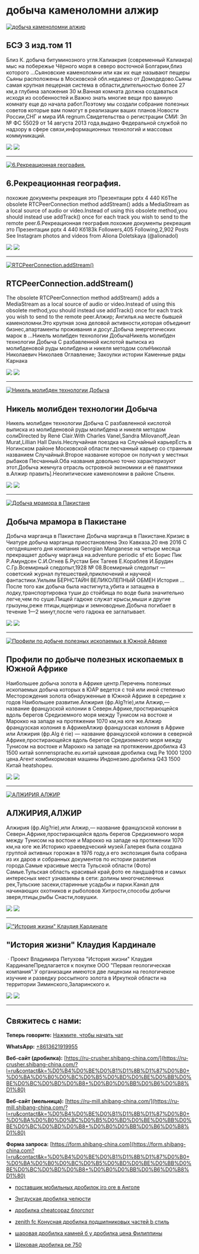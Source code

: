 # добыча каменоломни алжир

<a href="https://swt.shibang-china.com/?l=ru&img&k=%D0%B4%D0%BE%D0%B1%D1%8B%D1%87%D0%B0+%D0%BA%D0%B0%D0%BC%D0%B5%D0%BD%D0%BE%D0%BB%D0%BE%D0%BC%D0%BD%D0%B8+%D0%B0%D0%BB%D0%B6%D0%B8%D1%80" target="_blank">![добыча каменоломни алжир](http://static.shibang-china.com/all-800x300/792.jpg)</a>

## БСЭ 3 изд.том 11
Близ К. добыча битуминозного угля.Калиакрия (современный Калиакра) мыс на побережье Чёрного моря в северо восточной Болгарии,близ которого …Сьяновские каменоломни или как их еще называют пещеры Сьяны расположены в Московской обл.недалеко от Домодедово.Сьяны самая крупная пещерная система в области,длительностью более 27 км,а глубина заложения 30 м.Ванная комната должна создаваться исходя из особенностей и.Важно знать многие вещи про ванную комнату еще до начала работ.Поэтому мы создали собрание полезных советов которые вам помогут в реализации ваших планов.Новости России,СНГ и мира ИА regnum.Свидетельства о регистрации СМИ: Эл № ФС 55029 от 14 августа 2013 года,выдано Федеральной службой по надзору в сфере связи,информационных технологий и массовых коммуникаций.


<a href="https://whatsapp.shibangsoft.com/WhatsApp.php" target="_blank" title="WhatsApp">![](http://static.shibang-china.com/icon/whatsapp.png)</a> <a href="https://swt.shibang-china.com/?l=ru&icon&k=%D0%B4%D0%BE%D0%B1%D1%8B%D1%87%D0%B0+%D0%BA%D0%B0%D0%BC%D0%B5%D0%BD%D0%BE%D0%BB%D0%BE%D0%BC%D0%BD%D0%B8+%D0%B0%D0%BB%D0%B6%D0%B8%D1%80" target="_blank">![](http://static.shibang-china.com/icon/chat-ru.png)</a>

---

<a href="https://swt.shibang-china.com/?l=ru&img&k=%D0%B4%D0%BE%D0%B1%D1%8B%D1%87%D0%B0+%D0%BA%D0%B0%D0%BC%D0%B5%D0%BD%D0%BE%D0%BB%D0%BE%D0%BC%D0%BD%D0%B8+%D0%B0%D0%BB%D0%B6%D0%B8%D1%80" target="_blank">![6.Рекреационная география.](http://static.shibang-china.com/all-800x300/318.jpg)</a>

## 6.Рекреационная география.
похожие документы рекреация это Презентации pptx 4 440 КбThe obsolete RTCPeerConnection method addStream() adds a MediaStream as a local source of audio or video.Instead of using this obsolete method,you should instead use addTrack() once for each track you wish to send to the remote peer.6.Рекреационная география.похожие документы рекреация это Презентации pptx 4 440 Кб183k Followers,405 Following,2,902 Posts See Instagram photos and videos from Aliona Doletskaya (@alionadol)


<a href="https://whatsapp.shibangsoft.com/WhatsApp.php" target="_blank" title="WhatsApp">![](http://static.shibang-china.com/icon/whatsapp.png)</a> <a href="https://swt.shibang-china.com/?l=ru&icon&k=%D0%B4%D0%BE%D0%B1%D1%8B%D1%87%D0%B0+%D0%BA%D0%B0%D0%BC%D0%B5%D0%BD%D0%BE%D0%BB%D0%BE%D0%BC%D0%BD%D0%B8+%D0%B0%D0%BB%D0%B6%D0%B8%D1%80" target="_blank">![](http://static.shibang-china.com/icon/chat-ru.png)</a>

---

<a href="https://swt.shibang-china.com/?l=ru&img&k=%D0%B4%D0%BE%D0%B1%D1%8B%D1%87%D0%B0+%D0%BA%D0%B0%D0%BC%D0%B5%D0%BD%D0%BE%D0%BB%D0%BE%D0%BC%D0%BD%D0%B8+%D0%B0%D0%BB%D0%B6%D0%B8%D1%80" target="_blank">![RTCPeerConnection.addStream()](http://static.shibang-china.com/all-800x300/558.jpg)</a>

## RTCPeerConnection.addStream()
The obsolete RTCPeerConnection method addStream() adds a MediaStream as a local source of audio or video.Instead of using this obsolete method,you should instead use addTrack() once for each track you wish to send to the remote peer.Алжир; Ангилья.на месте бывшей каменоломни.Это крупная зона деловой активности,которая объединит бизнес,апартаменты проживания и досуг.Добыча энергетических марок в …Никель молибден технологии ДобычаНикель молибден технологии Добыча С разбавленной кислотой выписка из молибденовой руды молибдена и никеля методом солиНиколай Николаевич Николаев Оглавление; Закоулки истории Каменные ряды Карнака


<a href="https://whatsapp.shibangsoft.com/WhatsApp.php" target="_blank" title="WhatsApp">![](http://static.shibang-china.com/icon/whatsapp.png)</a> <a href="https://swt.shibang-china.com/?l=ru&icon&k=%D0%B4%D0%BE%D0%B1%D1%8B%D1%87%D0%B0+%D0%BA%D0%B0%D0%BC%D0%B5%D0%BD%D0%BE%D0%BB%D0%BE%D0%BC%D0%BD%D0%B8+%D0%B0%D0%BB%D0%B6%D0%B8%D1%80" target="_blank">![](http://static.shibang-china.com/icon/chat-ru.png)</a>

---

<a href="https://swt.shibang-china.com/?l=ru&img&k=%D0%B4%D0%BE%D0%B1%D1%8B%D1%87%D0%B0+%D0%BA%D0%B0%D0%BC%D0%B5%D0%BD%D0%BE%D0%BB%D0%BE%D0%BC%D0%BD%D0%B8+%D0%B0%D0%BB%D0%B6%D0%B8%D1%80" target="_blank">![Никель молибден технологии Добыча](http://static.shibang-china.com/all-800x300/1420.jpg)</a>

## Никель молибден технологии Добыча
Никель молибден технологии Добыча С разбавленной кислотой выписка из молибденовой руды молибдена и никеля методом солиDirected by Ren&#233; Clair.With Charles Vanel,Sandra Milovanoff,Jean Murat,Lillian Hall Davis.Неслучайная поездка на Случайный карьерЕсть в Ногинском районе Московской области песчанный карьер со странным названием Случайный.Второе название которое он получил у местных рыбаков Песчанный.Оба названия довольно точно характеризуют этот.Добыча жемчуга отрасль островной экономики и её памятники в.Алжир править].Неолитические каменоломни в районе Спьенн.


<a href="https://whatsapp.shibangsoft.com/WhatsApp.php" target="_blank" title="WhatsApp">![](http://static.shibang-china.com/icon/whatsapp.png)</a> <a href="https://swt.shibang-china.com/?l=ru&icon&k=%D0%B4%D0%BE%D0%B1%D1%8B%D1%87%D0%B0+%D0%BA%D0%B0%D0%BC%D0%B5%D0%BD%D0%BE%D0%BB%D0%BE%D0%BC%D0%BD%D0%B8+%D0%B0%D0%BB%D0%B6%D0%B8%D1%80" target="_blank">![](http://static.shibang-china.com/icon/chat-ru.png)</a>

---

<a href="https://swt.shibang-china.com/?l=ru&img&k=%D0%B4%D0%BE%D0%B1%D1%8B%D1%87%D0%B0+%D0%BA%D0%B0%D0%BC%D0%B5%D0%BD%D0%BE%D0%BB%D0%BE%D0%BC%D0%BD%D0%B8+%D0%B0%D0%BB%D0%B6%D0%B8%D1%80" target="_blank">![Добыча мрамора в Пакистане](http://static.shibang-china.com/all-800x300/892.jpg)</a>

## Добыча мрамора в Пакистане
Добыча марганца в Пакистане Добыча марганца в Пакистане.Кризис в Чиатуре добыча марганца приостановлена Эхо Кавказа.20 янв 2016 С сегодняшнего дня компания Georgian Manganese на четыре месяца прекращает добычу марганца на.adventure periodic sf etc Борис Пик Р.Амундсен С.И.Огнев Б.Рустам Бек Тагеев Е.Кораблев И.Брудин С.Гр.Всемирный следопыт,1928 № 08.Всемирный следопыт — советский журнал путешествий,приключений и научной фантастики.Уильям БЕРНСТАЙН ВЕЛИКОЛЕПНЫЙ ОБМЕН История …После того как добыча была настигнута,убита и затащена в лодку,транспортировка туши до стойбища по воде была значительно легче,чем по суше.Пищей гадюке служат крысы,мыши и другие грызуны,реже птицы,ящерицы и земноводные.Добыча погибает в течение 1—2 минут,после чего гадюка ее заглатывает.


<a href="https://whatsapp.shibangsoft.com/WhatsApp.php" target="_blank" title="WhatsApp">![](http://static.shibang-china.com/icon/whatsapp.png)</a> <a href="https://swt.shibang-china.com/?l=ru&icon&k=%D0%B4%D0%BE%D0%B1%D1%8B%D1%87%D0%B0+%D0%BA%D0%B0%D0%BC%D0%B5%D0%BD%D0%BE%D0%BB%D0%BE%D0%BC%D0%BD%D0%B8+%D0%B0%D0%BB%D0%B6%D0%B8%D1%80" target="_blank">![](http://static.shibang-china.com/icon/chat-ru.png)</a>

---

<a href="https://swt.shibang-china.com/?l=ru&img&k=%D0%B4%D0%BE%D0%B1%D1%8B%D1%87%D0%B0+%D0%BA%D0%B0%D0%BC%D0%B5%D0%BD%D0%BE%D0%BB%D0%BE%D0%BC%D0%BD%D0%B8+%D0%B0%D0%BB%D0%B6%D0%B8%D1%80" target="_blank">![Профили по добыче полезных ископаемых в Южной Африке](http://static.shibang-china.com/all-800x300/268.jpg)</a>

## Профили по добыче полезных ископаемых в Южной Африке
Наибольшее добыча золота в Африке центр.Перечень полезных ископаемых добыча которых в ЮАР ведется с той или иной степенью Месторождения золота обнаруженные в Южной Африке в середине х годов Наибольшее развитие.Алжирия (фр.Alg?rie),или Алжир,— название французской колонии в Северн.Африке,простирающейся вдоль берегов Средиземного моря между Тунисом на востоке и Марокко на западе на протяжении 1070 км,на юге же.Алжир французская колония в АфрикеАлжир французская колония в Африке или Алжирия (фр.Alg &#233; rie) — название французской колонии в cеверной Африке,простирающейся вдоль берегов Средиземного моря между Тунисом на востоке и Марокко на западе на протяжении.дробилка 43 1500 китай sonnensprache.eu.китай щековая дробилка смд Pe 1000 1200 цена.Агент комбикормовая машины Индонезию.дробилка Q43 1500 Китай heatshopeu.


<a href="https://whatsapp.shibangsoft.com/WhatsApp.php" target="_blank" title="WhatsApp">![](http://static.shibang-china.com/icon/whatsapp.png)</a> <a href="https://swt.shibang-china.com/?l=ru&icon&k=%D0%B4%D0%BE%D0%B1%D1%8B%D1%87%D0%B0+%D0%BA%D0%B0%D0%BC%D0%B5%D0%BD%D0%BE%D0%BB%D0%BE%D0%BC%D0%BD%D0%B8+%D0%B0%D0%BB%D0%B6%D0%B8%D1%80" target="_blank">![](http://static.shibang-china.com/icon/chat-ru.png)</a>

---

<a href="https://swt.shibang-china.com/?l=ru&img&k=%D0%B4%D0%BE%D0%B1%D1%8B%D1%87%D0%B0+%D0%BA%D0%B0%D0%BC%D0%B5%D0%BD%D0%BE%D0%BB%D0%BE%D0%BC%D0%BD%D0%B8+%D0%B0%D0%BB%D0%B6%D0%B8%D1%80" target="_blank">![АЛЖИРИЯ,АЛЖИР](http://static.shibang-china.com/all-800x300/981.jpg)</a>

## АЛЖИРИЯ,АЛЖИР
Алжирия (фр.Alg?rie),или Алжир,— название французской колонии в Северн.Африке,простирающейся вдоль берегов Средиземного моря между Тунисом на востоке и Марокко на западе на протяжении 1070 км,на юге же.Историко краеведческий музей.Галерея была создана группой активных горожан в 1976 году,а его экспозиция была собрана из их даров и собранных документов по истории развития города.Самые красивые места Тульской области (Фото) Cамые.Тульская область красивый край,фото ее ландшафтов и самых интересных мест узнаваемы в сети: долины многочисленных рек,Тульские засеки,старинные усадьбы и парки.Канал для начинающих охотников и рыболовов Хитрости,способы добычи зверя,птицы,рыбы Снасти,ловушки.


<a href="https://whatsapp.shibangsoft.com/WhatsApp.php" target="_blank" title="WhatsApp">![](http://static.shibang-china.com/icon/whatsapp.png)</a> <a href="https://swt.shibang-china.com/?l=ru&icon&k=%D0%B4%D0%BE%D0%B1%D1%8B%D1%87%D0%B0+%D0%BA%D0%B0%D0%BC%D0%B5%D0%BD%D0%BE%D0%BB%D0%BE%D0%BC%D0%BD%D0%B8+%D0%B0%D0%BB%D0%B6%D0%B8%D1%80" target="_blank">![](http://static.shibang-china.com/icon/chat-ru.png)</a>

---

<a href="https://swt.shibang-china.com/?l=ru&img&k=%D0%B4%D0%BE%D0%B1%D1%8B%D1%87%D0%B0+%D0%BA%D0%B0%D0%BC%D0%B5%D0%BD%D0%BE%D0%BB%D0%BE%D0%BC%D0%BD%D0%B8+%D0%B0%D0%BB%D0%B6%D0%B8%D1%80" target="_blank">![&quot;История жизни&quot; Клаудия Кардинале](http://static.shibang-china.com/all-800x300/884.jpg)</a>

## &quot;История жизни&quot; Клаудия Кардинале
&nbsp;&#0183;&#32;Проект Владимира Петухова &quot;История жизни&quot; Клаудия КардиналеПредлагается к покупке ООО &quot;Первая геологическая компания&quot;.У организации имеются две лицензии на геологичекое изучние и разведку россыпного золота в Иркуткой области на территории Зиминского,Заларинского и.

<a href="https://whatsapp.shibangsoft.com/WhatsApp.php" target="_blank" title="WhatsApp">![](http://static.shibang-china.com/icon/whatsapp.png)</a> <a href="https://swt.shibang-china.com/?l=ru&icon&k=%D0%B4%D0%BE%D0%B1%D1%8B%D1%87%D0%B0+%D0%BA%D0%B0%D0%BC%D0%B5%D0%BD%D0%BE%D0%BB%D0%BE%D0%BC%D0%BD%D0%B8+%D0%B0%D0%BB%D0%B6%D0%B8%D1%80" target="_blank">![](http://static.shibang-china.com/icon/chat-ru.png)</a>

---
## Свяжитесь с нами:

**Теперь говорите:** [Нажмите, чтобы начать чат](https://swt.shibang-china.com?l=ru&contact&k=%D0%B4%D0%BE%D0%B1%D1%8B%D1%87%D0%B0+%D0%BA%D0%B0%D0%BC%D0%B5%D0%BD%D0%BE%D0%BB%D0%BE%D0%BC%D0%BD%D0%B8+%D0%B0%D0%BB%D0%B6%D0%B8%D1%80)

**WhatsApp:**  [+8613621919955](https://whatsapp.shibangsoft.com/WhatsApp.php)

**Веб-сайт (дробилка):** [https://ru-crusher.shibang-china.com/](https://ru-crusher.shibang-china.com/?l=ru&contact&k=%D0%B4%D0%BE%D0%B1%D1%8B%D1%87%D0%B0+%D0%BA%D0%B0%D0%BC%D0%B5%D0%BD%D0%BE%D0%BB%D0%BE%D0%BC%D0%BD%D0%B8+%D0%B0%D0%BB%D0%B6%D0%B8%D1%80)

**Веб-сайт (мельница):** [https://ru-mill.shibang-china.com/](https://ru-mill.shibang-china.com/?l=ru&contact&k=%D0%B4%D0%BE%D0%B1%D1%8B%D1%87%D0%B0+%D0%BA%D0%B0%D0%BC%D0%B5%D0%BD%D0%BE%D0%BB%D0%BE%D0%BC%D0%BD%D0%B8+%D0%B0%D0%BB%D0%B6%D0%B8%D1%80)

**Форма запроса:** [https://form.shibang-china.com](https://form.shibang-china.com?l=ru&contact&k=%D0%B4%D0%BE%D0%B1%D1%8B%D1%87%D0%B0+%D0%BA%D0%B0%D0%BC%D0%B5%D0%BD%D0%BE%D0%BB%D0%BE%D0%BC%D0%BD%D0%B8+%D0%B0%D0%BB%D0%B6%D0%B8%D1%80)

* [поставщик мобильных дробилок iro ore в Анголе](../135/%D0%BF%D0%BE%D1%81%D1%82%D0%B0%D0%B2%D1%89%D0%B8%D0%BA%20%D0%BC%D0%BE%D0%B1%D0%B8%D0%BB%D1%8C%D0%BD%D1%8B%D1%85%20%D0%B4%D1%80%D0%BE%D0%B1%D0%B8%D0%BB%D0%BE%D0%BA%20iro%20ore%20%D0%B2%20%D0%90%D0%BD%D0%B3%D0%BE%D0%BB%D0%B5.md)

* [Энгдуская дробилка челюсти](../133/%D0%AD%D0%BD%D0%B3%D0%B4%D1%83%D1%81%D0%BA%D0%B0%D1%8F%20%D0%B4%D1%80%D0%BE%D0%B1%D0%B8%D0%BB%D0%BA%D0%B0%20%D1%87%D0%B5%D0%BB%D1%8E%D1%81%D1%82%D0%B8.md)

* [дробилка cheatcopaz блогспот](../131/%D0%B4%D1%80%D0%BE%D0%B1%D0%B8%D0%BB%D0%BA%D0%B0%20cheatcopaz%20%D0%B1%D0%BB%D0%BE%D0%B3%D1%81%D0%BF%D0%BE%D1%82.md)

* [zenith fc Конусная дробилка подшипниковых частей b стиль](../135/zenith%20fc%20%D0%9A%D0%BE%D0%BD%D1%83%D1%81%D0%BD%D0%B0%D1%8F%20%D0%B4%D1%80%D0%BE%D0%B1%D0%B8%D0%BB%D0%BA%D0%B0%20%D0%BF%D0%BE%D0%B4%D1%88%D0%B8%D0%BF%D0%BD%D0%B8%D0%BA%D0%BE%D0%B2%D1%8B%D1%85%20%D1%87%D0%B0%D1%81%D1%82%D0%B5%D0%B9%20b%20%D1%81%D1%82%D0%B8%D0%BB%D1%8C.md)

* [шаровая дробилка камней б  у дробилка цена Филиппины](../133/%D1%88%D0%B0%D1%80%D0%BE%D0%B2%D0%B0%D1%8F%20%D0%B4%D1%80%D0%BE%D0%B1%D0%B8%D0%BB%D0%BA%D0%B0%20%D0%BA%D0%B0%D0%BC%D0%BD%D0%B5%D0%B9%20%D0%B1%20%20%D1%83%20%D0%B4%D1%80%D0%BE%D0%B1%D0%B8%D0%BB%D0%BA%D0%B0%20%D1%86%D0%B5%D0%BD%D0%B0%20%D0%A4%D0%B8%D0%BB%D0%B8%D0%BF%D0%BF%D0%B8%D0%BD%D1%8B.md)

* [Щековая дробилка pe 750](../132/%D0%A9%D0%B5%D0%BA%D0%BE%D0%B2%D0%B0%D1%8F%20%D0%B4%D1%80%D0%BE%D0%B1%D0%B8%D0%BB%D0%BA%D0%B0%20pe%20750.md)